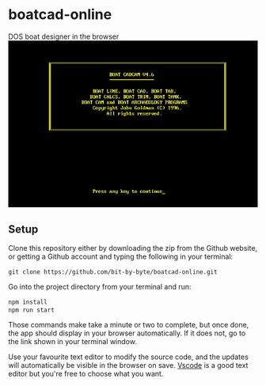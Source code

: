# boatcad-online
DOS boat designer in the browser
![](./front_page_image.png)

## Setup
Clone this repository either by downloading the zip from the Github website, or getting a Github account and typing the following in your terminal:
```
git clone https://github.com/bit-by-byte/boatcad-online.git
```

Go into the project directory from your terminal and run:
```
npm install
npm run start
```

Those commands make take a minute or two to complete, but once done, the app should display in your browser automatically.
If it does not, go to the link shown in your terminal window.

Use your favourite text editor to modify the source code, and the updates will automatically be visible in the browser on save.
[Vscode](https://code.visualstudio.com/) is a good text editor but you're free to choose what you want.
